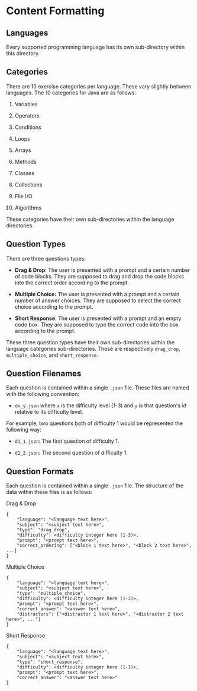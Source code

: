# Content Formatting

## Languages

Every supported programming language has its own sub-directory within this directory.

## Categories

There are 10 exercise categories per language. These vary slightly between languages. The 10 categories for Java are as follows:

1. Variables

2. Operators

3. Conditions

4. Loops

5. Arrays

6. Methods

7. Classes

8. Collections

9. File I/O

10. Algorithms

These categories have their own sub-directories within the language directories.

## Question Types

There are three questions types:

- **Drag & Drop**: The user is presented with a prompt and a certain number of code blocks. They are supposed to drag and drop the code blocks into the correct order according to the prompt.

- **Multiple Choice:** The user is presented with a prompt and a certain number of answer choices. They are supposed to select the correct choice according to the prompt.

- **Short Response**: The user is presented with a prompt and an empty code box. They are supposed to type the correct code into the box according to the prompt.

These three question types have their own sub-directories within the language categories sub-directories. These are respectively ```drag_drop```, ```multiple_choice```, and ```short_response```.

## Question Filenames

Each question is contained within a single ```.json``` file. These files are named with the following convention:

- ```dx_y.json``` where ```x``` is the difficulty level (1-3) and ```y``` is that question's id relative to its difficulty level. 

For example, two questions both of difficulty 1 would be represented the following way:

- ```d1_1.json```: The first question of difficulty 1.

- ```d1_2.json```: The second question of difficulty 1.

## Question Formats

Each question is contained within a single ```.json``` file. The structure of the data within these files is as follows:

Drag & Drop

```
{
    "language": "<language text here>",
    "subject": "<subject text here>",
    "type": "drag_drop",
    "difficulty": <difficulty integer here (1-3)>,
    "prompt": "<prompt text here>",
    "correct_ordering": ["<block 1 text here>", "<block 2 text here>", ...]
}
```

Multiple Choice

```
{
    "language": "<language text here>",
    "subject": "<subject text here>",
    "type": "multiple_choice",
    "difficulty": <difficulty integer here (1-3)>,
    "prompt": "<prompt text here>",
    "correct_answer": "<answer text here>",
    "distractors": ["<distractor 1 text here>", "<distractor 2 text here>", ..."]
}
```

Short Response

```
{
    "language": "<language text here>",
    "subject": "<subject text here>",
    "type": "short_response",
    "difficulty": <difficulty integer here (1-3)>,
    "prompt": "<prompt text here>",
    "correct_answer": "<answer text here>"
}
```
